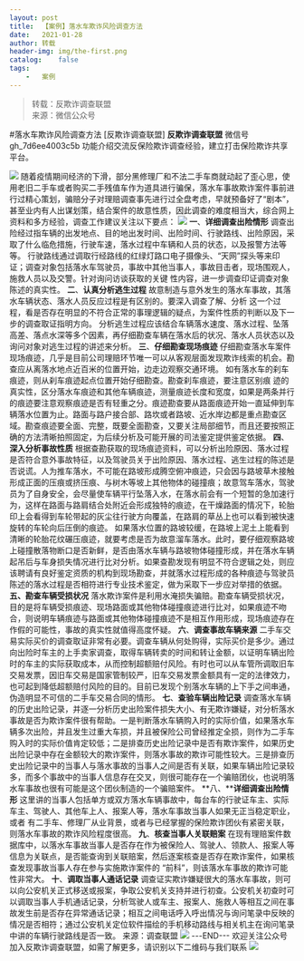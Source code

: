 ```yaml
---
layout:	post
title:	【案例】落水车欺诈风险调查方法
date:	2021-01-28
author:	转载
header-img:	img/the-first.png
catalog:	false
tags:
	-	案例
---
```


<blockquote><p>转载：反欺诈调查联盟<br>
来源：微信公众号</p></blockquote>

#落水车欺诈风险调查方法
[反欺诈调查联盟]
**反欺诈调查联盟**
微信号gh_7d6ee4003c5b
功能介绍交流反保险欺诈调查经验，建立打击保险欺诈共享平台。

![]({{site.baseurl}}/postimg/L6usUGPiatBRHiaTnBLKdskSP3wYDcZtJfqePT13yZRb0iaG4x3bCqsJPCqW1TdcFUtOEyj3XmZw4jcjEt4ICscsQ.jpeg)
随着疫情期间经济的下滑，部分黑修理厂和不法二手车商就动起了歪心思，使用老旧二手车或者购买二手残值车作为道具进行骗保，落水车事故欺诈案件事前进行过精心策划，骗赔分子对理赔调查事先进行过全盘考虑，早就预备好了“剧本”，甚至业内有人出谋划策，结合案件的故意性质，因此调查的难度相当大，综合网上资料和多方经验，调查工作建议关注以下要点：
![]({{site.baseurl}}/postimg/L6usUGPiatBRCLQqAGSuk4HKGxrAQXb7mEdRdLKQfIicZT6whYVJdBK1kicLv3iac89ZSaKmo91xeOLT6NuhHAgicCg.png)
**一**、**详细调查出险情形**
调查出险经过指车辆的出发地点、目的地出发时间、出险时间、行驶路线、出险原因，采取了什么临危措施，行驶车速，落水过程中车辆和人员的状态，以及报警方法等等。
行驶路线通过调取行经路线的红绿灯路口电子摄像头、“天网”探头等来印证；调查对象包括落水车驾驶员，事故中其他当事人，事故目击者，现场围观人，施救人员以及交警。针对询问访谈获取的关键
性内容，进一步调查印证调查对象陈述的真实性。
**二**、**认真分析逃生过程**
故意制造与意外发生的落水车事故，其落水车辆状态、落水人员反应过程是有区别的。要深入调查了解、分析
这一个过程，看是否存在明显的不符合正常的事理逻辑的疑点，为案件性质的判断以及下一步的调查取证指明方向。
分析逃生过程应该结合车辆落水速度、落水过程、坠落高差、落点水深等多个因素，再仔细勘查车辆在落水后的状况、落水人员状态以及询问对象对逃生过程的讲述来分析。
**三**、**仔细勘查现场痕迹**
仔细勘查落水车案件现场痕迹，几乎是目前公司理赔环节唯一可以从客观层面发现欺诈线索的机会。勘查应从离落水地点近百米的位置开始，边走边观察交通环境。
如有落水车的刹车痕迹，则从刹车痕迹起点位置开始仔细勘查。勘查刹车痕迹，要注意区别痕
迹的真实性，区分落水车痕迹和其他车辆痕迹，测量痕迹长度和宽度，如果是两条并行的痕迹要注意观察痕迹是否有轻重之分。痕迹勘查要从路面痕迹开始一直延伸到车辆落水位置为止。路面与路户接合部、路坎或者路坡、近水岸边都是重点勘查区域。勘查痕迹要全面、完整，既要全面勘查，又要关注局部细节，而且还要按照正确的方法清晰拍照固定，为后续分析及可能开展的司法鉴定提供鉴定依据。
**四**、**深入分析事故性质**
根据查勘获取的现场痕迹资料，可以分析出险原因、落水过程是否符合意外事故特征，以及驾驶员关于出险原因、落水过程、逃生过程的陈述是否说谎。人为推车落水，不可能在路坡形成腾空俯冲痕迹，只会因与路坡草木接触形成正面的压痕或挤压痕、与树木等坡上其他物体的碰撞痕；故意驾车落水，驾驶员为了自身安全，会尽量使车辆平行坠落入水，在落水前会有一个短暂的急加速行为，这样在路面与路肩结合处附近会形成独特的痕迹，在干燥路面的情况下，轮胎印上会看得到车轮带起的灰尘往行驶方向覆盖，在路肩的草丛上也可以看到被快速旋转的车轮向后压倒的痕迹。
如果落水位置的路坡较缓，在路坡上泥土上能看到清晰的轮胎花纹碾压痕迹，就要考虑是否为故意溜车落水。此时，要仔细观察路坡上碰撞散落物断口是否新鲜，是否由落水车辆与路坡物体碰撞形成，并在落水车辆起吊后与车身损失情况进行比对分析。如果查勘发现有明显不符合逻辑之处，则应该聘请有良好鉴定资质的机构到现场勘查，并就落水过程形成的各种痕迹与驾驶员陈述的落水过程是否相符进行专业技术鉴定，做为采取下一步应对举措的依据。
**五、勘查车辆受损状况**
落水欺诈案件是利用水淹损失骗赔。勘查车辆受损状况，目的是将车辆受损痕迹、现场路面或其他物体碰撞痕迹进行比对，如果痕迹不吻合，则说明车辆痕迹与路面或其他物体碰撞痕迹不是相互作用形成，现场痕迹存在作假的可能性，事故的真实性就值得高度怀疑。
**六**、**调查事故车辆来源**
二手车交易实际买价的调查取证非常有必要。调查车辆从何处购得，实际买价是多少。通过向出险时车主的上手卖家调查，取得车辆转卖的时间和转让金额，以证明车辆出险时的车主的实际获取成本，从而控制超额赔付风险。有时也可以从车管所调取旧车交易发票，因旧车交易是国家管制较严，旧车交易发票金额具有一定的法律效力，也可起到降低超额赔付风险的目的。目前已发现个别落水车辆的上下手之间串通，伪造明显不可信的二手车交易合同的情形。
**七**、**查验车辆出险记录**
调查落水车辆的历史出险记录，并逐一分析历史出险案件损失大小、有无欺诈嫌疑，对分析落水事故是否为欺诈案件很有帮助。一是判断落水车辆购入时的实际价值，如果落水车辆多次出险，并且发生过重大车损，并且被保险公司曾经推定全损，则作为二手车购入时的实际价值肯定较低；二是排查历史出险记录中是否有欺诈案件，如果历史出险记录中存在金额较大的欺诈案件，则落水事故的欺诈可能性较大。三是排查历史出险记录中的当事人与落水事故的当事人之间是否有关联，如果车辆出险记录较多，而多个事故中的当事人信息存在交叉，则很可能存在一个骗赔团伙，也说明落水车事故也很有可能是这个团伙制造的一个骗赔案件。
**八、****详细调查出险情形**
这里讲的当事人包括单方或双方落水车辆事故中，每台车的行驶证车主、实际车主、驾驶人、其他车上人、报案人等，落水车事故当事人如果无正当稳定职业，或者
有二手车、修理厂从业背景，或者与已经掌握的保险欺诈团伙有紧密关联，则落水车事故的欺诈风险程度很高。
**九**、**核查当事人关联赔案**
在现有理赔案件数据库中，以落水车事故当事人是否存在作为被保险人、驾驶人、领款人、报案人等信息为关联点，是否能查询到关联赔案，然后逐案核查是否存在欺诈案件，如果核查发现事故当事人存在参与实施欺诈案件的
“前科”，则该落水车事故的欺诈可能性非常大。
**十**、**调取当事人通话记录**
调查证实欺诈嫌疑很大的落水车事故，则可以向公安机关正式移送或报案，争取公安机关支持并进行初查。公安机关初查时可以调取当事人手机通话记录，分析驾驶人或车主、报案人、施救人等相互之间在事故发生前是否存在异常通话记录；相互之间电话呼入呼出情况与询问笔录中反映的情况是否相符；通过公安机关定位软件描绘的手机移动路线与相关机主在询问笔录中讲的车辆行驶路线是否一致。
来源：调查联盟
![]({{site.baseurl}}/postimg/L6usUGPiatBRHiaTnBLKdskSP3wYDcZtJf2f60h3UdpFM6GSwK7CCH2tbN5oylMEt626eF9adsGd1vhInpcsALqA.png)
\---END---
欢迎关注公众号加入反欺诈调查联盟，如需了解更多，请识别以下二维码与我们联系
![]({{site.baseurl}}/postimg/L6usUGPiatBRHiaTnBLKdskSP3wYDcZtJfule945ErRvwOyg6dNzcYczicCtylcwmtpnE8beZZMn2WtVbBc0baYtw.jpeg)
